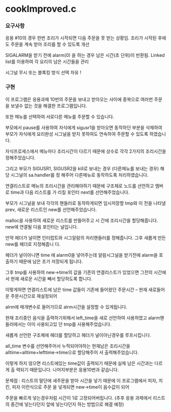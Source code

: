 # cookImproved.c

<h3>요구사항</h3>

응용 #10의 경우 한번 조리가 시작되면 다음 주문을 못 받는 상황임.
조리가 시작된 후에도 주문을 계속 받아 조리를 할 수 있도록 개선

SIGALARM을 받기 전에 alarm(0) 을 하는 경우 남은 시간(초 단위)이 반환됨.
Linked list를 이용하여 각 요리의 남은 시간들을 관리
 
시그널 무시 또는 블록킹 방식 선택 자유 !

<h3>구현</h3>

이 프로그램은 응용과제 10번의 주문을 보내고 받아오는 사이에 중복으로 여러번 주문을 보낼수 없는 것을 해결한 프로그램입니다.

또한 메뉴를 선택하여 서로다른 메뉴를 주문할 수 있습니다.

부모에서 pause를 사용하여 자식에게 sigusr1을 받아오면 동작하던 부분을 삭제하여 부모가 자식에게 요리완성 시그널을 받지 못하여도 연속하여 주문할 수 있도록 하였습니다.

자식프로세스에서 메뉴마다 조리시간이 다르기 때문에 상수로 각각 2가지의 조리시간을 정해주었습니다.

그리고 부모가 SIGUSR1, SIGUSR2을 kill로 보내는 경우 (다른메뉴를 보내는 경우) 해당 시그널의 sa.handler를 정 해주어 다른메뉴로 동작하도록 처리하였습니다.

연결리스트로 메뉴의 조리시간을 관리해야하기 때문에 구조체로 노드를 선언하고 멤버로 time과 다음 리스트를 가 리킬 포인터 next를 선언해주었습니다.

부모가 시그널을 보내 각각의 핸들러로 동작하게되면 임시저장할 tmp와 이 전을 나타낼 prev, 새로운 리스트인 new를 선언해주었습니다.

malloc을 사용하여 새로운 리스트를 만들어주고 시 간에 조리시간을 할당해줍니다. new에 연결될 다음 포인터는 널입니다.

만약 헤더가 널이면 인터럽트와 시그알람의 처리핸들러를 정해줍니다. 그후 새롭게 만든 new를 헤더로 지정해줍니 다.

헤더가 널이아니면 time 에 alarm0을 넣어주는데 알람시그널을 받기전에 alarm을 호출하기 때문에 남은 초가 저장되게 됩니다.

그후 tmp를 사용하여 new->time의 값을 기존의 연결리스트가 있었으면 그전의 시간에서 현재 새로운 시간을 빼서 할당하도록 합니다.

이렇게하면 연결리스트에 남은 time 값들이 기존에 들어왔던 주문시간 – 현재 새로들어운 주문시간으로 재설정되어

alrm에 매개변수로 들어가므로 alrm시간을 설정할 수 있게됩니다.

현재 조리중인 음식을 출력하기위해서 left_time을 새로 선언하여 사용하였고 alarm핸들러에서는 이미 사용되고있 던 tmp를 사용해주었습니다.

새롭게 선언한 구조체에 헤더를 할당하고 헤더가 널이아닌경우를 루프시킵니다.

all_time 변수를 선언해주어서 누적되어야하는 현재남은 조리시간을 alltime=alltime+lefttime->time으로 할당해주어 서 출력해주었습니다.

이렇게 하지 않으면 리스트에있는 time값이 출력되기 때문에 실제 남은 시간과는 다르게 출 력되기 때문입니다. 나머지부분은 응용10번과 같습니다.

문제점 : 리스트의 말단에 새주문을 받아 시간을 넣기 때문에 이 프로그램에서 피자, 치킨, 피자 이런식으로 주문 을 넣게되면 new->time이 음수값이 되어

주문을 빠르게 넣는경우처럼 시간이 1로 고정되어버립니다. (추후 응용 과제에서 리스트의 중간에 넣는다던지 앞에 넣는다던지 하는 방법으로 해결 예정)
